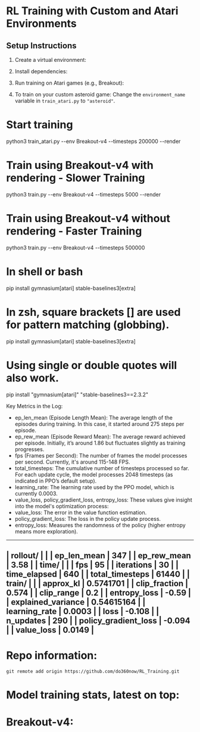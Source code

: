 # RL Training with Custom and Atari Environments

## Setup Instructions

1. Create a virtual environment:

2. Install dependencies:

3. Run training on Atari games (e.g., Breakout):

4. To train on your custom asteroid game:
Change the `environment_name` variable in `train_atari.py` to `"asteroid"`.

# Start training
python3 train_atari.py --env Breakout-v4 --timesteps 200000 --render



# Train using Breakout-v4 with rendering -  Slower Training
python3 train.py --env Breakout-v4 --timesteps 5000 --render

# Train using Breakout-v4 without rendering - Faster Training
python3 train.py --env Breakout-v4 --timesteps 500000


# In shell or bash
pip install gymnasium[atari] stable-baselines3[extra]


# In zsh, square brackets [] are used for pattern matching (globbing).
pip install gymnasium\[atari\] stable-baselines3\[extra\]

# Using single or double quotes will also work.
pip install "gymnasium[atari]" "stable-baselines3==2.3.2"

Key Metrics in the Log:
- ep_len_mean (Episode Length Mean): The average length of the episodes during training. In this case, it started around 275 steps per episode.
- ep_rew_mean (Episode Reward Mean): The average reward achieved per episode. Initially, it’s around 1.86 but fluctuates slightly as training progresses.
- fps (Frames per Second): The number of frames the model processes per second. Currently, it's around 115-148 FPS.
- total_timesteps: The cumulative number of timesteps processed so far. For each update cycle, the model processes 2048 timesteps (as indicated in PPO’s default setup).
- learning_rate: The learning rate used by the PPO model, which is currently 0.0003.
- value_loss, policy_gradient_loss, entropy_loss: These values give insight into the model's optimization process:
- value_loss: The error in the value function estimation.
- policy_gradient_loss: The loss in the policy update process.
- entropy_loss: Measures the randomness of the policy (higher entropy means more exploration).

----------------------------------------
| rollout/                |            |
|    ep_len_mean          | 347        |
|    ep_rew_mean          | 3.58       |
| time/                   |            |
|    fps                  | 95         |
|    iterations           | 30         |
|    time_elapsed         | 640        |
|    total_timesteps      | 61440      |
| train/                  |            |
|    approx_kl            | 0.5741701  |
|    clip_fraction        | 0.574      |
|    clip_range           | 0.2        |
|    entropy_loss         | -0.59      |
|    explained_variance   | 0.54615164 |
|    learning_rate        | 0.0003     |
|    loss                 | -0.108     |
|    n_updates            | 290        |
|    policy_gradient_loss | -0.094     |
|    value_loss           | 0.0149     |
----------------------------------------

# Repo information:


`git remote add origin https://github.com/do360now/RL_Training.git`


# Model training stats, latest on top:

# Breakout-v4:
